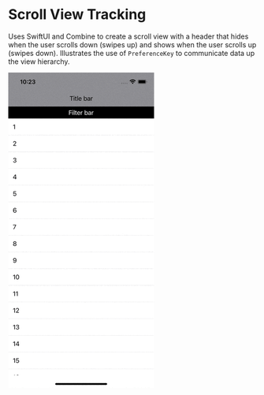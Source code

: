 # Scroll View Tracking

Uses SwiftUI and Combine to create a scroll view with a header that hides when the user scrolls down (swipes up) and shows when the user scrolls up (swipes down). Illustrates the use of `PreferenceKey` to communicate data up the view hierarchy.

![](Images/demo.gif)
